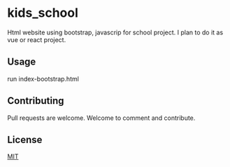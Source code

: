 # kids_school
Html website using bootstrap, javascrip for school project.
I plan to do it as vue or react project.
## Usage
run index-bootstrap.html

## Contributing
Pull requests are welcome. Welcome to comment and contribute. 

## License
[MIT](https://choosealicense.com/licenses/mit/)

